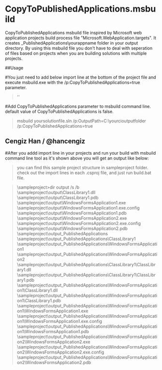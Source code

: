 CopyToPublishedApplications.msbuild
===================================

CopyToPublishedApplications msbuild file inspired by Microsoft web application projects build process file "Microsoft.WebApplication.targets".
It creates _PublishedApplications\yourappname folder in your output directory. 
By using this msbuild file you don't have to deal with seperation of files based on projects when you are building solutions with multiple projects.

##Usage

#You just need to add below import line at the bottom of the project file and execute msbuild.exe with the /p:CopyToPublishedApplications=true parameter.

>'<Import Project="..\..\CopyToPublishedApplications.msbuild" />'

#Add CopyToPublishedApplications parameter to msbuild command line. default value of CopyToPublishedApplications is false.

>msbuild yoursolutionfile.sln /p:OutputPath=C:\yourcioutputfolder /p:CopyToPublishedApplications=true

Cengiz Han / @hancengiz
-----------------------

#After you addd import line in your projects and run your build with msbuild command line tool as it's shown above you will get an output like below:

>you can find this sample project structure in sampleproject folder. check out the import lines in each .csproj file, and just run build.bat file.

>\sampleproject>dir output /s /b
>\sampleproject\output\ClassLibrary1.dll
>\sampleproject\output\ClassLibrary1.pdb
>\sampleproject\output\WindowsFormsApplication1.exe
>\sampleproject\output\WindowsFormsApplication1.exe.config
>\sampleproject\output\WindowsFormsApplication1.pdb
>\sampleproject\output\WindowsFormsApplication2.exe
>\sampleproject\output\WindowsFormsApplication2.exe.config
>\sampleproject\output\WindowsFormsApplication2.pdb
>\sampleproject\output\_PublishedApplications
>\sampleproject\output\_PublishedApplications\ClassLibrary1
>\sampleproject\output\_PublishedApplications\WindowsFormsApplication1
>\sampleproject\output\_PublishedApplications\WindowsFormsApplication2
>\sampleproject\output\_PublishedApplications\ClassLibrary1\ClassLibrary1.dll
>\sampleproject\output\_PublishedApplications\ClassLibrary1\ClassLibrary1.pdb
>\sampleproject\output\_PublishedApplications\WindowsFormsApplication1\ClassLibrary1.dll
>\sampleproject\output\_PublishedApplications\WindowsFormsApplication1\ClassLibrary1.pdb
>\sampleproject\output\_PublishedApplications\WindowsFormsApplication1\WindowsFormsApplication1.exe
>\sampleproject\output\_PublishedApplications\WindowsFormsApplication1\WindowsFormsApplication1.exe.config
>\sampleproject\output\_PublishedApplications\WindowsFormsApplication1\WindowsFormsApplication1.pdb
>\sampleproject\output\_PublishedApplications\WindowsFormsApplication2\WindowsFormsApplication2.exe
>\sampleproject\output\_PublishedApplications\WindowsFormsApplication2\WindowsFormsApplication2.exe.config
>\sampleproject\output\_PublishedApplications\WindowsFormsApplication2\WindowsFormsApplication2.pdb